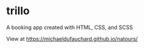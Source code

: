 # trillo

A booking app created with HTML, CSS, and SCSS

View at https://michaeldufauchard.github.io/natours/
